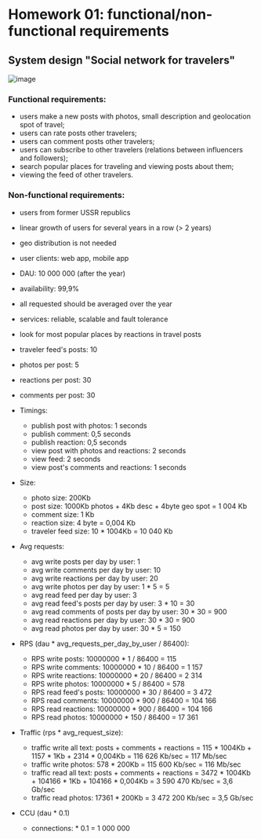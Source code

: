 Homework 01: functional/non-functional requirements
=======

## System design "Social network for travelers"
![image](https://github.com/user-attachments/assets/2712c495-7088-4746-a2e3-df7fb2bdcffc)


### Functional requirements:
 - users make a new posts with photos, small description and geolocation spot of travel;
 - users can rate posts other travelers;
 - users can comment posts other travelers;
 - users can subscribe to other travelers (relations between influencers and followers);
 - search popular places for traveling and viewing posts about them;
 - viewing the feed of other travelers.


### Non-functional requirements:
 - users from former USSR republics
 - linear growth of users for several years in a row (> 2 years)
 - geo distribution is not needed
 - user clients: web app, mobile app
 - DAU: 10 000 000 (after the year)
 - availability: 99,9%
 - all requested should be averaged over the year
 - services: reliable, scalable and fault tolerance
 - look for most popular places by reactions in travel posts
 - traveler feed's posts: 10
 - photos per post: 5
 - reactions per post: 30
 - comments per post: 30


- Timings:
   - publish post with photos: 1 seconds
   - publish comment: 0,5 seconds
   - publish reaction: 0,5 seconds
   - view post with photos and reactions: 2 seconds
   - view feed: 2 seconds
   - view post's comments and reactions: 1 seconds


 - Size:
   - photo size: 200Kb
   - post size: 1000Kb photos + 4Kb desc + 4byte geo spot = 1 004 Kb
   - comment size: 1 Kb
   - reaction size: 4 byte = 0,004 Kb
   - traveler feed size: 10 * 1004Kb = 10 040 Kb


 - Avg requests:
   - avg write posts per day by user: 1
   - avg write comments per day by user: 10
   - avg write reactions per day by user: 20
   - avg write photos per day by user: 1 * 5 = 5
   - avg read feed per day by user: 3
   - avg read feed's posts per day by user: 3 * 10 = 30
   - avg read comments of posts per day by user: 30 * 30 = 900
   - avg read reactions per day by user: 30 * 30 = 900
   - avg read photos per day by user: 30 * 5 = 150


 - RPS (dau * avg_requests_per_day_by_user / 86400):
   - RPS write posts: 10000000 * 1 / 86400 = 115
   - RPS write comments: 10000000 * 10 / 86400 = 1 157
   - RPS write reactions: 10000000 * 20 / 86400 = 2 314
   - RPS write photos: 10000000 * 5 / 86400 = 578
   - RPS read feed's posts: 10000000 * 30 / 86400 = 3 472
   - RPS read comments: 10000000 * 900 / 86400 = 104 166
   - RPS read reactions: 10000000 * 900 / 86400 = 104 166
   - RPS read photos: 10000000 * 150 / 86400 = 17 361


 - Traffic (rps * avg_request_size):
   - traffic write all text: posts + comments + reactions = 115 * 1004Kb + 1157 * 1Kb + 2314 * 0,004Kb = 116 626 Kb/sec = 117 Mb/sec
   - traffic write photos: 578 * 200Kb = 115 600 Kb/sec = 116 Mb/sec
   - traffic read all text: posts + comments + reactions = 3472 * 1004Kb + 104166 * 1Kb + 104166 * 0,004Kb = 3 590 470 Kb/sec = 3,6 Gb/sec
   - traffic read photos: 17361 * 200Kb = 3 472 200 Kb/sec = 3,5 Gb/sec


 - CCU (dau * 0.1)
   - connections: * 0.1 = 1 000 000 
